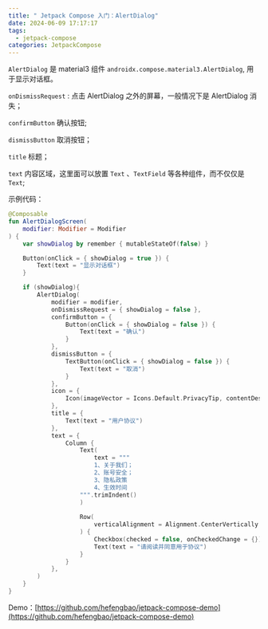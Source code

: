 ```yaml
---
title: " Jetpack Compose 入门：AlertDialog"
date: 2024-06-09 17:17:17
tags:
  - jetpack-compose
categories: JetpackCompose
---
```

`AlertDialog` 是 material3 组件 `androidx.compose.material3.AlertDialog`, 用于显示对话框。

`onDismissRequest` : 点击 AlertDialog 之外的屏幕，一般情况下是 AlertDialog 消失；

`confirmButton` 确认按钮;

`dismissButton` 取消按钮；

`title` 标题；

`text` 内容区域，这里面可以放置 `Text` 、`TextField` 等各种组件，而不仅仅是 `Text`;


示例代码：

```kotlin
@Composable
fun AlertDialogScreen(
    modifier: Modifier = Modifier
) {
    var showDialog by remember { mutableStateOf(false) }

    Button(onClick = { showDialog = true }) {
        Text(text = "显示对话框")
    }

    if (showDialog){
        AlertDialog(
            modifier = modifier,
            onDismissRequest = { showDialog = false },
            confirmButton = {
                Button(onClick = { showDialog = false }) {
                    Text(text = "确认")
                }
            },
            dismissButton = {
                TextButton(onClick = { showDialog = false }) {
                    Text(text = "取消")
                }
            },
            icon = {
                Icon(imageVector = Icons.Default.PrivacyTip, contentDescription = null)
            },
            title = {
                Text(text = "用户协议")
            },
            text = {
                Column {
                    Text(
                        text = """
                        1、关于我们；
                        2、账号安全；
                        3、隐私政策
                        4、生效时间
                    """.trimIndent()
                    )
                    
                    Row(
                        verticalAlignment = Alignment.CenterVertically
                    ) {
                        Checkbox(checked = false, onCheckedChange = {})
                        Text(text = "请阅读并同意用于协议")
                    }
                }
            },
        )
    }
}
```

Demo：[https://github.com/hefengbao/jetpack-compose-demo](https://github.com/hefengbao/jetpack-compose-demo) 